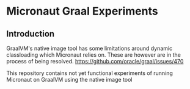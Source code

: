# Micronaut Graal Experiments

## Introduction

GraalVM's native image tool has some limitations around dynamic classloading which Micronaut relies on. These are however are in the process of being resolved. https://github.com/oracle/graal/issues/470

This repository contains not yet functional experiments of running Micronaut on GraalVM using the native image tool


